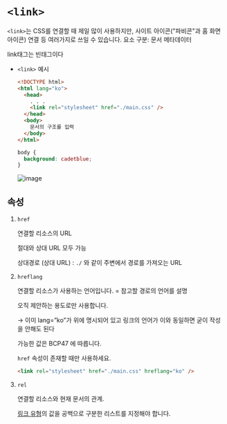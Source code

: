 # `<link>`

`<link>`는 CSS를 연결할 때 제일 많이 사용하지만, 사이트 아이콘("파비콘"과 홈 화면 아이콘) 연결 등 여러가지로 쓰일 수 있습니다.
요소 구분: 문서 메타데이터

link태그는 빈태그이다

- `<link>` 예시
  ```html
  <!DOCTYPE html>
  <html lang="ko">
    <head>
      . . .
      <link rel="stylesheet" href="./main.css" />
    </head>
    <body>
      문서의 구조를 입력
    </body>
  </html>
  ```
  ```css
  body {
    background: cadetblue;
  }
  ```
  ![image](https://user-images.githubusercontent.com/72931773/151359696-81c857fb-135f-4bbb-a943-f9904560333f.png)

## 속성

1. `href`

   연결할 리소스의 URL

   절대와 상대 URL 모두 가능

   상대경로 (상대 URL) : `./` 와 같이 주변에서 경로를 가져오는 URL

2. `hreflang`

   연결할 리소스가 사용하는 언어입니다. = 참고할 경로의 언어를 설명

   오직 제안하는 용도로만 사용합니다.

   → 이미 lang=”ko”가 위에 명시되어 있고 링크의 언어가 이와 동일하면 굳이 작성을 안해도 된다

   가능한 값은 BCP47 에 따릅니다.

   `href` 속성이 존재할 때만 사용하세요.

   ```html
   <link rel="stylesheet" href="./main.css" hreflang="ko" />
   ```

3. `rel`

   연결할 리소스와 현재 문서의 관계.

   [링크 유형](https://developer.mozilla.org/ko/docs/Web/HTML/Link_types)의 값을 공백으로 구분한 리스트를 지정해야 합니다.
